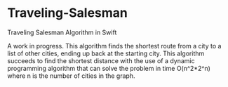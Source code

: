 # Traveling-Salesman
Traveling Salesman Algorithm in Swift

A work in progress. This algorithm finds the shortest route from a city to a list of other cities, ending up back at the starting city. This algorithm succeeds to find the shortest distance with the use of a dynamic programming algorithm that can solve the problem in time O(n^2*2^n) where n is the number of cities in the graph.
